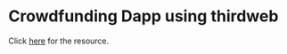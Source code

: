 <h1>Crowdfunding Dapp using thirdweb</h1>

<p>
  Click <a href="https://www.youtube.com/watch?v=BDCT6TYLYdI">here</a> for the
  resource.
</p>
